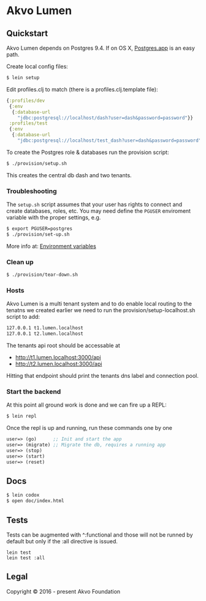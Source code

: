 # Akvo Lumen

## Quickstart
Akvo Lumen depends on Postgres 9.4. If on OS X, [Postgres.app](http://postgresapp.com/)
is an easy path.

Create local config files:
```sh
$ lein setup
```

Edit profiles.clj to match (there is a profiles.clj.template file):
```clojure
{:profiles/dev
 {:env
  {:database-url
    "jdbc:postgresql://localhost/dash?user=dash&password=password"}}
 :profiles/test
 {:env
  {:database-url
    "jdbc:postgresql://localhost/test_dash?user=dash&password=password"}}}
```

To create the Postgres role & databases run the provision script:
``` sh
$ ./provision/setup.sh
```
This creates the central db dash and two tenants.

### Troubleshooting

The `setup.sh` script assumes that your user has rights to connect and
create databases, roles, etc. You may need define the `PGUSER`
enviroment variable with the proper settings, e.g.

```sh
$ export PGUSER=postgres
$ ./provision/set-up.sh
```

More info at: [Environment
variables](http://www.postgresql.org/docs/current/static/libpq-envars.html)

### Clean up

``` sh
$ ./provision/tear-down.sh
```

### Hosts
Akvo Lumen is a multi tenant system and to do enable local routing to the tenatns we
created earlier we need to run the provision/setup-localhost.sh script to add:

``` sh
127.0.0.1 t1.lumen.localhost
127.0.0.1 t2.lumen.localhost
```

The tenants api root should be accessable at
 - http://t1.lumen.localhost:3000/api
 - http://t2.lumen.localhost:3000/api

Hitting that endpoint should print the tenants dns label and connection pool.

### Start the backend
At this point all ground work is done and we can fire up a REPL:
```sh
$ lein repl
```

Once the repl is up and running, run these commands one by one
```clojure
user=> (go)      ;; Init and start the app
user=> (migrate) ;; Migrate the db, requires a running app
user=> (stop)
user=> (start)
user=> (reset)
```

## Docs
``` sh
$ lein codox
$ open doc/index.html
```

## Tests

Tests can be augmented with ^:functional and those will not be runned by default but only if the :all directive is issued.

```
lein test
lein test :all
```

## Legal

Copyright © 2016 - present Akvo Foundation
